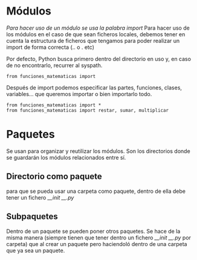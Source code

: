 # Módulos


*Para hacer uso de un módulo se usa la palabra import*
Para hacer uso de los módulos en el caso de que sean ficheros locales, debemos tener en cuenta la estructura de ficheros que tengamos para poder realizar un import de forma correcta (.. o . etc)

Por defecto, Python busca primero dentro del directorio en uso y, en caso de no encontrarlo, recurrer al syspath.

```
from funciones_matematicas import
```

Después de import podemos especificar las partes, funciones, clases, variables... que queremos importar o bien importarlo todo.

```
from funciones_matematicas import *
from funciones_matematicas import restar, sumar, multiplicar

```

# Paquetes

Se usan para organizar y reutilizar los módulos.
Son los directorios donde se guardarán los módulos relacionados entre sí.

## Directorio como paquete

para que se pueda usar una carpeta como paquete, dentro de ella debe tener un fichero *__init __.py*


## Subpaquetes
Dentro de un paquete se pueden poner otros paquetes. Se hace de la misma manera (siempre tienen que tener dentro un fichero *__init __.py* por carpeta) que al crear un paquete pero haciendoló dentro de una carpeta que ya sea un paquete.